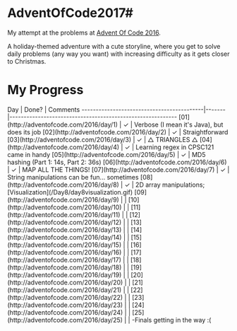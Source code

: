 # AdventOfCode2017#
My attempt at the problems at [Advent Of Code 2016](http://adventofcode.com/2016).

A holiday-themed adventure with a cute storyline, where you get to solve daily problems (any way you want) with increasing difficulty as it gets closer to Christmas.



<h1>My Progress</h1>
Day                                        | Done? | Comments
-------------------------------------------|-------|-----------------------------------------------------------
[01](http://adventofcode.com/2016/day/1)   |   ✓   | Verbose (I mean it's Java), but does its job
[02](http://adventofcode.com/2016/day/2)   |   ✓   | Straightforward
[03](http://adventofcode.com/2016/day/3)   |   ✓   | △ TRIANGLES △
[04](http://adventofcode.com/2016/day/4)   |   ✓   | Learning regex in CPSC121 came in handy
[05](http://adventofcode.com/2016/day/5)   |   ✓   | MD5 hashing (Part 1: 14s, Part 2: 36s)
[06](http://adventofcode.com/2016/day/6)   |   ✓   | MAP ALL THE THINGS!
[07](http://adventofcode.com/2016/day/7)   |   ✓   | String manipulations can be fun... sometimes
[08](http://adventofcode.com/2016/day/8)   |   ✓   | 2D array manipulations; [Visualization](/Day8/day8visualization.gif)
[09](http://adventofcode.com/2016/day/9)   |       | 
[10](http://adventofcode.com/2016/day/10)  |       | 
[11](http://adventofcode.com/2016/day/11)  |       | 
[12](http://adventofcode.com/2016/day/12)  |       | 
[13](http://adventofcode.com/2016/day/13)  |       | 
[14](http://adventofcode.com/2016/day/14)  |       | 
[15](http://adventofcode.com/2016/day/15)  |       | 
[16](http://adventofcode.com/2016/day/16)  |       |
[17](http://adventofcode.com/2016/day/17)  |       | 
[18](http://adventofcode.com/2016/day/18)  |       | 
[19](http://adventofcode.com/2016/day/19)  |       | 
[20](http://adventofcode.com/2016/day/20)  |       | 
[21](http://adventofcode.com/2016/day/21)  |       | 
[22](http://adventofcode.com/2016/day/22)  |       | 
[23](http://adventofcode.com/2016/day/23)  |       | 
[24](http://adventofcode.com/2016/day/24)  |       | 
[25](http://adventofcode.com/2016/day/25)  |       |
-Finals getting in the way :(
